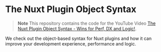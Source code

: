 # The Nuxt Plugin Object Syntax

> **Note**
> This repository contains the code for the YouTube Video [The Nuxt Plugin Object Syntax - Wins for Perf, DX and Logic!](https://www.youtube.com/watch?v=2aXZyXB1QGQ).

We check out the object-based syntax for Nuxt plugins and how it can improve your development experience, performance and logic.
